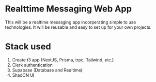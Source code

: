 # Realttime Messaging Web App

This will be a realtime messaging app incorperating simple to use technologies. It will be reusable and easy to set up for your own projects.

# Stack used

1. Create t3 app (NextJS, Prisma, trpc, Tailwind, etc.)
2. Clerk authentication
3. Supabase (Database and Realtime)
4. ShadCN UI